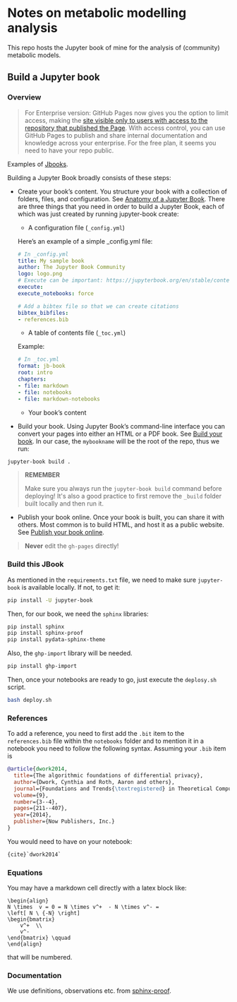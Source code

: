 # Notes on metabolic modelling analysis

This repo hosts the Jupyter book of mine for the analysis of (community) metabolic models. 

## Build a Jupyter book

### Overview

> For Enterprise version:
> GitHub Pages now gives you the option to limit access, making the [site visible only to users with access to the repository that published the Page](https://github.blog/changelog/2021-01-21-access-control-for-github-pages/). 
> With access control, you can use GitHub Pages to publish and share internal documentation and knowledge across your enterprise.
> For the free plan, it seems you need to have your repo public. 



Examples of [Jbooks](https://executablebooks.org/en/latest/gallery/).

Building a Jupyter Book broadly consists of these steps:

- Create your book’s content. You structure your book with a collection of folders, files, and configuration. See [Anatomy of a Jupyter Book](https://jupyterbook.org/en/stable/start/create.html#anatomy-of-a-book).
    There are three things that you need in order to build a Jupyter Book, each of which was just created by running jupyter-book create:

    - A configuration file (`_config.yml`)

    Here’s an example of a simple _config.yml file:

    ```yaml
    # In _config.yml
    title: My sample book
    author: The Jupyter Book Community
    logo: logo.png
    # Execute can be important: https://jupyterbook.org/en/stable/content/execute.html
    execute:
    execute_notebooks: force

    # Add a bibtex file so that we can create citations
    bibtex_bibfiles:
    - references.bib
    ```

    - A table of contents file (`_toc.yml`)

    Example:
    ```yaml
    # In _toc.yml
    format: jb-book
    root: intro
    chapters:
    - file: markdown
    - file: notebooks
    - file: markdown-notebooks
    ```

    - Your book’s content


- Build your book. Using Jupyter Book’s command-line interface you can convert your pages into either an HTML or a PDF book. See [Build your book](https://jupyterbook.org/en/stable/start/build.html).
In our case, the `mybookname` will be the root of the repo, thus we run:

```bash
jupyter-book build .
```

> **REMEMBER**
> 
> Make sure you always run the `jupyter-book build` command before deploying! 
> It's also a good practice to first remove the `_build` folder built locally and then run it. 



- Publish your book online. Once your book is built, you can share it with others. Most common is to build HTML, and host it as a public website. See [Publish your book online](https://jupyterbook.org/en/stable/start/publish.html).

> **Never** edit the `gh-pages` directly! 


### Build **this** JBook

As mentioned in the `requirements.txt` file, we need to make sure `jupyter-book` is available locally.
If not, to get it:

```bash
pip install -U jupyter-book
```

Then, for our book, we need the `sphinx` libraries:

```bash
pip install sphinx 
pip install sphinx-proof
pip install pydata-sphinx-theme
```

Also, the `ghp-import` library will be needed. 

```bash
pip install ghp-import
```


Then, once your notebooks are ready to go, just execute the `deplosy.sh` script. 

```bash
bash deploy.sh
```

### References


To add a reference, you need to first add the `.bit` item to the `references.bib` file within the `notebooks` folder and to mention it in a notebook 
you need to follow the following syntax. 
Assuming your `.bib` item is 

```bib
@article{dwork2014,
  title={The algorithmic foundations of differential privacy},
  author={Dwork, Cynthia and Roth, Aaron and others},
  journal={Foundations and Trends{\textregistered} in Theoretical Computer Science},
  volume={9},
  number={3--4},
  pages={211--407},
  year={2014},
  publisher={Now Publishers, Inc.}
}
```

You would need to have on your notebook:

```python
{cite}`dwork2014`
```

### Equations

You may have a markdown cell directly with a latex block like:

```
\begin{align}
N \times  v = 0 = N \times v^+  - N \times v^- = 
\left[ N \ {-N} \right] 
\begin{bmatrix}
    v^+  \\
    v^-
\end{bmatrix} \qquad
\end{align}
```

that will be numbered. 

### Documentation 

We use definitions, observations etc. from [sphinx-proof](https://sphinx-proof.readthedocs.io/en/latest/syntax.html#observations).


